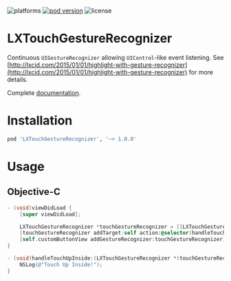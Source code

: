 ![platforms](https://img.shields.io/cocoapods/p/LXTouchGestureRecognizer.svg) [![pod version](https://img.shields.io/cocoapods/v/LXTouchGestureRecognizer.svg)](https://cocoapods.org/pods/LXTouchGestureRecognizer) ![license](https://img.shields.io/cocoapods/l/LXTouchGestureRecognizer.svg)

# LXTouchGestureRecognizer

Continuous `UIGestureRecognizer` allowing `UIControl`-like event listening.
See [http://lxcid.com/2015/01/01/highlight-with-gesture-recognizer](http://lxcid.com/2015/01/01/highlight-with-gesture-recognizer) for more details.

Complete [documentation](https://sumolari.github.io/LXTouchGestureRecognizer).

# Installation

```ruby
pod 'LXTouchGestureRecognizer', '~> 1.0.0'
```

# Usage

## Objective-C

```objective-c
- (void)viewDidLoad {
    [super viewDidLoad];

    LXTouchGestureRecognizer *touchGestureRecognizer = [[LXTouchGestureRecognizer alloc] init];
    [touchGestureRecognizer addTarget:self action:@selector(handleTouchUpInside:) forControlEvents:UIControlEventTouchUpInside];
    [self.customButtonView addGestureRecognizer:touchGestureRecognizer];
}

- (void)handleTouchUpInside:(LXTouchGestureRecognizer *)touchGestureRecognizer {
    NSLog(@"Touch Up Inside!");
}
```
